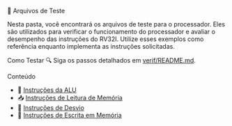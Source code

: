   🧪 Arquivos de Teste

Nesta pasta, você encontrará os arquivos de teste para o processador. Eles são utilizados para verificar o funcionamento do processador e avaliar o desempenho das instruções do RV32I. Utilize esses exemplos como referência enquanto implementa as instruções solicitadas.

   Como Testar
🔍 Siga os passos detalhados em [verif/README.md](../verif/README.md).

   Conteúdo
- 🧮 [Instruções da ALU](</sim/simulation1 - ALU>)
- 📥 [Instruções de Leitura de Memória](</sim/simulation2 - LOAD>)
- 🔄 [Instruções de Desvio](</sim/simulation4 - JAL, BEQ>)
- 💾 [Instruções de Escrita em Memória](</sim/simulation5 - STORE>)
